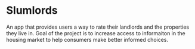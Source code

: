 # Slumlords
An app that provides users a way to rate their landlords and the properties they live in. Goal of the project is to increase access to informaiton in the housing market to help consumers make better informed choices.
